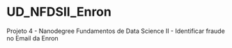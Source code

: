 # UD_NFDSII_Enron
Projeto 4 - Nanodegree Fundamentos de Data Science II - Identificar fraude no Email da Enron
